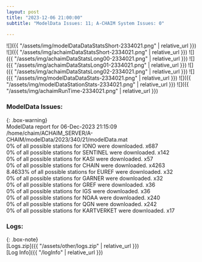```yaml
---
layout: post
title: "2023-12-06 21:00:00"
subtitle: "ModelData Issues: 11; A-CHAIM System Issues: 0"

---
```


![]({{ "/assets/img/modelDataDataStatsShort-2334021.png" | relative_url }})
![]({{ "/assets/img/achaimDataStatsShort-2334021.png" | relative_url }})
![]({{ "/assets/img/achaimDataStatsLong00-2334021.png" | relative_url }})
![]({{ "/assets/img/achaimDataStatsLong01-2334021.png" | relative_url }})
![]({{ "/assets/img/achaimDataStatsLong02-2334021.png" | relative_url }})
![]({{ "/assets/img/modelDataDataStats-2334021.png" | relative_url }})
![]({{ "/assets/img/modelDataStationStats-2334021.png" | relative_url }})
![]({{ "/assets/img/achaimRunTime-2334021.png" | relative_url }})


### ModelData Issues:  
  
{: .box-warning}  
 ModelData report for 06-Dec-2023 21:15:09   
 /home/chaim/ACHAIM_SERVER/A-CHAIM/modelData/2023/340/21/modelData.mat   
 0% of all possible stations for IONO were downloaded. x687   
 0% of all possible stations for SENTINEL were downloaded. x142   
 0% of all possible stations for KASI were downloaded. x57   
 0% of all possible stations for CHAIN were downloaded. x4263   
 8.4633% of all possible stations for EUREF were downloaded. x32   
 0% of all possible stations for GARNER were downloaded. x32   
 0% of all possible stations for GREF were downloaded. x36   
 0% of all possible stations for IGS were downloaded. x36   
 0% of all possible stations for NOAA were downloaded. x240   
 0% of all possible stations for QGN were downloaded. x242   
 0% of all possible stations for KARTVERKET were downloaded. x17   
  


### Logs:  
  
{: .box-note}  
[Logs.zip]({{ "/assets/other/logs.zip" | relative_url }})  
[Log Info]({{ "/logInfo" | relative_url }})  
